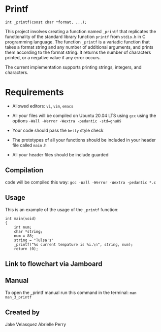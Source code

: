 # Printf

    int _printf(const char *format, ...);

This project involves creating a function named `_printf` that replicates the functionality of the standard library function `printf` from `stdio.h` in C programming language. The function `_printf` is a variadic function that takes a format string and any number of additional arguments, and prints them according to the format string. It returns the number of characters printed, or a negative value if any error occurs. 

The current implementation supports printing strings, integers, and characters.

# Requirements

- Allowed editors: `vi`, `vim`, `emacs`

- All your files will be compiled on Ubuntu 20.04 LTS using `gcc` using the options `-Wall -Werror -Wextra -pedantic -std=gnu89`

- Your code should pass the `betty` style check

- The prototypes of all your functions should be included in your header file called `main.h`

- All your header files should be include guarded

## Compilation

code will be compiled this way:
`gcc -Wall -Werror -Wextra -pedantic *.c`

## Usage

This is an example of the usage of the `_printf` function:

    int main(void)
    {
	    int num;
	    char *string;
	    num = 88;
	    string = "Tulsa's"
	    _printf("%s current tempature is %i.\n", string, num);
	    return (0);

## Link to flowchart via Jamboard

## Manual

To open the _printf manual run this command in the terminal:
	`man man_3_printf`

## Created by
Jake Velasquez
Abrielle Perry



